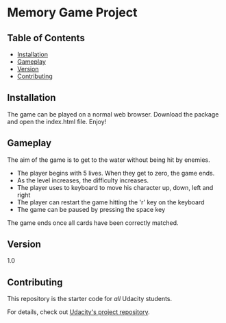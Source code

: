 # Memory Game Project

## Table of Contents

* [Installation](#installation)
* [Gameplay](#gameplay)
* [Version](#version)
* [Contributing](#contributing)

## Installation

The game can be played on a normal web browser. Download the package and open the index.html file. Enjoy!

## Gameplay

The aim of the game is to get to the water without being hit by enemies.

* The player begins with 5 lives. When they get to zero, the game ends.
* As the level increases, the difficulty increases.
* The player uses to keyboard to move his character up, down, left and right
* The player can restart the game hitting the 'r' key on the keyboard
* The game can be paused by pressing the space key

The game ends once all cards have been correctly matched. <br/>


## Version
1.0

## Contributing

This repository is the starter code for _all_ Udacity students.

For details, check out [Udacity's project repository](https://github.com/udacity/frontend-nanodegree-arcade-game).
